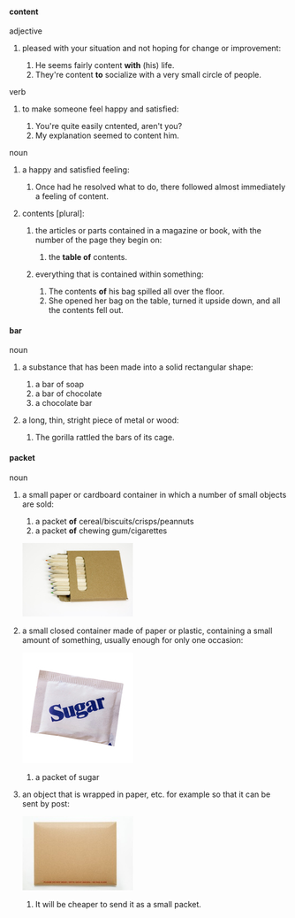 #### content
adjective

1. pleased with your situation and not hoping for change or improvement:
   
   1. He seems fairly content **with** (his) life.
   2. They're content **to** socialize with a very small circle of people.

verb

1. to make someone feel happy and satisfied:
   
   1. You're quite easily cntented, aren't you?
   2. My explanation seemed to content him.

noun

1. a happy and satisfied feeling:
   
   1. Once had he resolved what to do, there followed almost immediately a feeling of content.

2. contents [plural]:
   
   1. the articles or parts contained in a magazine or book, with the number of the page they begin on:
      
      1. the **table of** contents.

   2. everything that is contained within something:
        
      1. The contents **of** his bag spilled all over the floor.
      2. She opened her bag on the table, turned it upside down, and all the contents fell out.
 
#### bar
noun

1. a substance that has been made into a solid rectangular shape:
   
   1. a bar of soap
   2. a bar of chocolate
   3. a chocolate bar

2. a long, thin, stright piece of metal or wood:
   
   1. The gorilla rattled the bars of its cage.

#### packet
noun

1. a small paper or cardboard container in which a number of small objects are sold:
   
   1. a packet **of** cereal/biscuits/crisps/peannuts
   2. a packet **of** chewing gum/cigarettes

   ![](./pack_noun_002_26129.jpg)

2. a small closed container made of paper or plastic, containing a small amount of something, usually enough for only one occasion:

   ![](./sachet_noun_002_31847.jpg)

   1. a packet of sugar

3. an object that is wrapped in paper, etc. for example so that it can be sent by post:
   
   ![](./packet_noun_002_26148.jpg)

   1. It will be cheaper to send it as a small packet.

